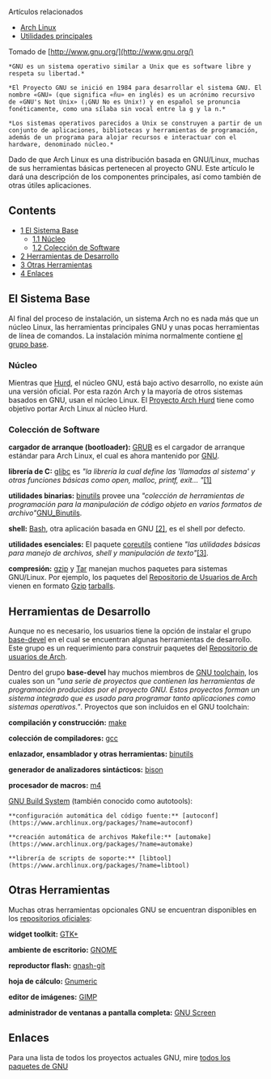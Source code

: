Artículos relacionados

*   [Arch Linux](/index.php/Arch_Linux_(Espa%C3%B1ol) "Arch Linux (Español)")
*   [Utilidades principales](/index.php/Core_utilities_(Espa%C3%B1ol) "Core utilities (Español)")

Tomado de [http://www.gnu.org/](http://www.gnu.org/)

	*GNU es un sistema operativo similar a Unix que es software libre y respeta su libertad.*

	*El Proyecto GNU se inició en 1984 para desarrollar el sistema GNU. El nombre «GNU» (que significa «ñu» en inglés) es un acrónimo recursivo de «GNU's Not Unix» (¡GNU No es Unix!) y en español se pronuncia fonéticamente, como una sílaba sin vocal entre la g y la n.*

	*Los sistemas operativos parecidos a Unix se construyen a partir de un conjunto de aplicaciones, bibliotecas y herramientas de programación, además de un programa para alojar recursos e interactuar con el hardware, denominado núcleo.*

Dado de que Arch Linux es una distribución basada en GNU/Linux, muchas de sus herramientas básicas pertenecen al proyecto GNU. Este artículo le dará una descripción de los componentes principales, así como también de otras útiles aplicaciones.

## Contents

*   [1 El Sistema Base](#El_Sistema_Base)
    *   [1.1 Núcleo](#N.C3.BAcleo)
    *   [1.2 Colección de Software](#Colecci.C3.B3n_de_Software)
*   [2 Herramientas de Desarrollo](#Herramientas_de_Desarrollo)
*   [3 Otras Herramientas](#Otras_Herramientas)
*   [4 Enlaces](#Enlaces)

## El Sistema Base

Al final del proceso de instalación, un sistema Arch no es nada más que un núcleo Linux, las herramientas principales GNU y unas pocas herramientas de línea de comandos. La instalación mínima normalmente contiene [el grupo base](https://www.archlinux.org/groups/i686/base/).

### Núcleo

Mientras que [Hurd](http://www.gnu.org/s/hurd/hurd.html), el núcleo GNU, está bajo activo desarrollo, no existe aún una versión oficial. Por esta razón Arch y la mayoría de otros sistemas basados en GNU, usan el núcleo Linux. El [Proyecto Arch Hurd](/index.php/Arch_Hurd_Project "Arch Hurd Project") tiene como objetivo portar Arch Linux al núcleo Hurd.

### Colección de Software

**cargador de arranque (bootloader):** [GRUB](/index.php/GRUB "GRUB") es el cargador de arranque estándar para Arch Linux, el cual es ahora mantenido por [GNU](http://www.gnu.org/software/grub/).

**librería de C:** [glibc](https://www.archlinux.org/packages/?name=glibc) es *"la librería la cual define las 'llamadas al sistema' y otras funciones básicas como open, malloc, printf, exit... "*[[1]](http://www.gnu.org/software/libc/)

**utilidades binarias:** [binutils](https://www.archlinux.org/packages/?name=binutils) provee una *"colección de herramientas de programación para la manipulación de código objeto en varios formatos de archivo"*[GNU_Binutils](https://en.wikipedia.org/wiki/GNU_Binutils "wikipedia:GNU Binutils").

**shell:** [Bash](/index.php/Bash "Bash"), otra aplicación basada en GNU [[2]](http://www.gnu.org/software/bash/), es el shell por defecto.

**utilidades esenciales:** El paquete [coreutils](https://www.archlinux.org/packages/?name=coreutils) contiene *"las utilidades básicas para manejo de archivos, shell y manipulación de texto"*[[3]](http://www.gnu.org/software/coreutils/).

**compresión:** [gzip](https://www.archlinux.org/packages/?name=gzip) y [Tar](/index.php/Tar "Tar") manejan muchos paquetes para sistemas GNU/Linux. Por ejemplo, los paquetes del [Repositorio de Usuarios de Arch](/index.php/Arch_User_Repository "Arch User Repository") vienen en formato [Gzip](http://www.gnu.org/software/gzip/) [tarballs](http://www.gnu.org/software/tar/).

## Herramientas de Desarrollo

Aunque no es necesario, los usuarios tiene la opción de instalar el grupo [base-devel](https://www.archlinux.org/groups/i686/base-devel/) en el cual se encuentran algunas herramientas de desarrollo. Este grupo es un requerimiento para construir paquetes del [Repositorio de usuarios de Arch](/index.php/Arch_User_Repository "Arch User Repository").

Dentro del grupo **base-devel** hay muchos miembros de [GNU toolchain](https://en.wikipedia.org/wiki/GNU_toolchain "wikipedia:GNU toolchain"), los cuales son un *"una serie de proyectos que contienen las herramientas de programación producidas por el proyecto GNU. Estos proyectos forman un sistema integrado que es usado para programar tanto aplicaciones como sistemas operativos."*. Proyectos que son incluidos en el GNU toolchain:

**compilación y construcción:** [make](https://www.archlinux.org/packages/?name=make)

**colección de compiladores:** [gcc](https://www.archlinux.org/packages/?name=gcc)

**enlazador, ensamblador y otras herramientas:** [binutils](https://www.archlinux.org/packages/?name=binutils)

**generador de analizadores sintácticos:** [bison](https://www.archlinux.org/packages/?name=bison)

**procesador de macros:** [m4](https://www.archlinux.org/packages/?name=m4)

[GNU Build System](https://en.wikipedia.org/wiki/GNU_build_system "wikipedia:GNU build system") (también conocido como autotools):

	**configuración automática del código fuente:** [autoconf](https://www.archlinux.org/packages/?name=autoconf)

	**creación automática de archivos Makefile:** [automake](https://www.archlinux.org/packages/?name=automake)

	**librería de scripts de soporte:** [libtool](https://www.archlinux.org/packages/?name=libtool)

## Otras Herramientas

Muchas otras herramientas opcionales GNU se encuentran disponibles en los [repositorios oficiales](/index.php/Official_repositories "Official repositories"):

**widget toolkit:** [GTK+](/index.php/GTK%2B "GTK+")

**ambiente de escritorio:** [GNOME](/index.php/GNOME "GNOME")

**reproductor flash:** [gnash-git](https://aur.archlinux.org/packages/gnash-git/)

**hoja de cálculo:** [Gnumeric](/index.php/Gnumeric "Gnumeric")

**editor de imágenes:** [GIMP](/index.php/GIMP "GIMP")

**administrador de ventanas a pantalla completa:** [GNU Screen](/index.php/GNU_Screen "GNU Screen")

## Enlaces

Para una lista de todos los proyectos actuales GNU, mire [todos los paquetes de GNU](http://www.gnu.org/software/software.html#allgnupkgs)